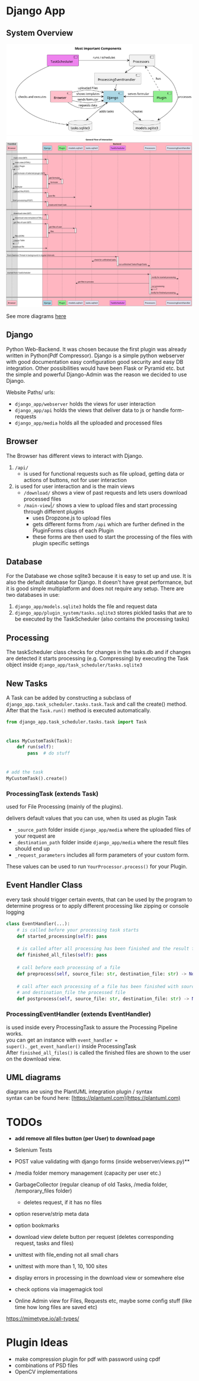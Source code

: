 # Django App

## System Overview

![Diagram of all Components and Relations](diagrams/images/components.png)
![Diagram of all Components and there interaction as a sequence diagram](diagrams/images/flowchart.png)

See more diagrams [here](diagrams)

## Django

Python Web-Backend. It was chosen because the first plugin was already written in Python(Pdf Compressor).
Django is a simple python webserver with good documentation easy configuration good security and easy DB
integration. Other possibilities would have been Flask or Pyramid etc. but the simple and powerful Django-Admin was
the reason we decided to use Django.

Website Paths/ urls:

* `django_app/webserver` holds the views for user interaction
* `django_app/api` holds the views that deliver data to js or handle form-requests
* `django_app/media` holds all the uploaded and processed files

## Browser

The Browser has different views to interact with Django.
1. `/api/`
    * is used for functional requests such as file upload, getting data or actions of buttons, not for user interaction
2. is used for user interaction and is the main views  
   * `/download/` shows a view of past requests and lets users download processed files
   * `/main-view`|`/` shows a view to upload files and start processing through different plugins
     * uses Dropzone.js to upload files
     * gets different forms from `/api` which are further defined in the PluginForms class of each Plugin
     * these forms are then used to start the processing of the files with plugin specific settings

## Database

For the Database we chose sqlite3 because it is easy to set up and use. It is also the default database for Django.
It doesn't have great performance, but it is good simple multiplatform and does not require any setup.
There are two databases in use:

1. `django_app/models.sqlite3` holds the file and request data
2. `django_app/plugin_system/tasks.sqlite3` stores pickled tasks that are to be executed by the TaskScheduler (also contains the processing
   tasks)

## Processing

The taskScheduler class checks for changes in the tasks.db and if changes are detected
it starts processing (e.g. Compressing) by executing the Task object inside `django_app/task_scheduler/tasks.sqlite3`

## New Tasks

A Task can be added by constructing a subclass of `django_app.task_scheduler.tasks.task.Task` and call the create()
method.
After that the `Task.run()` method is executed automatically.

```python
from django_app.task_scheduler.tasks.task import Task


class MyCustomTask(Task):
    def run(self):
        pass  # do stuff


# add the task
MyCustomTask().create()
```

### ProcessingTask (extends Task)

used for File Processing (mainly of the plugins).

delivers default values that you can use, when its used as plugin Task

* `_source_path` folder inside `django_app/media` where the uploaded files of your request are
* `_destination_path` folder inside `django_app/media` where the result files should end up
* `_request_parameters` includes all form parameters of your custom form.

These values can be used to run `YourProcessor.process()` for your Plugin.

## Event Handler Class

every task should trigger certain events, that can be used by the program to determine progress or to apply different
processing like zipping or console logging

```python
class EventHandler(...):
    # is called before your processing task starts
    def started_processing(self): pass

    # is called after all processing has been finished and the result files exist in the destination directory
    def finished_all_files(self): pass

    # call before each processing of a file
    def preprocess(self, source_file: str, destination_file: str) -> None: pass

    # call after each processing of a file has been finished with source_file as the unchanged starting file
    # and destination_file the processed file
    def postprocess(self, source_file: str, destination_file: str) -> None: pass
```

### ProcessingEventHandler (extends EventHandler)

is used inside every ProcessingTask to assure the Processing Pipeline works.  
you can get an instance with `event_handler = super()._get_event_handler()` inside ProcessingTask  
After `finished_all_files()` is called the finished files are shown to the user on the download view.

## UML diagrams

diagrams are using the PlantUML integration plugin / syntax  
syntax can be found here: [https://plantuml.com](https://plantuml.com)

# TODOs

* **add remove all files button (per User) to download page**
* Selenium Tests
* POST value validating with django forms (inside webserver/views.py)**
* /media folder memory management (capacity per user etc.)
* GarbageCollector (regular cleanup of old Tasks, /media folder, /temporary_files folder)
    * deletes request, if it has no files
* option reserve/strip meta data
* option bookmarks
* download view delete button per request (deletes corresponding request, tasks and files)
* unittest with file_ending not all small chars
* unittest with more than 1, 10, 100 sites
* display errors in processing in the download view or somewhere else

* check options via imagemagick tool
* Online Admin view for Files, Requests etc, maybe some config stuff (like time how long files are saved etc)

https://mimetype.io/all-types/

# Plugin Ideas

* make compression plugin for pdf with password using cpdf
* combinations of PSD files
* OpenCV implementations
